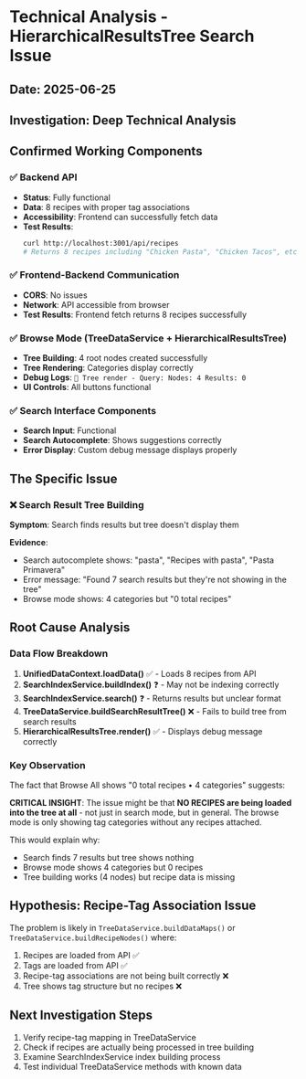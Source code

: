 # Technical Analysis - HierarchicalResultsTree Search Issue

## Date: 2025-06-25
## Investigation: Deep Technical Analysis

## Confirmed Working Components

### ✅ Backend API
- **Status**: Fully functional
- **Data**: 8 recipes with proper tag associations
- **Accessibility**: Frontend can successfully fetch data
- **Test Results**: 
  ```bash
  curl http://localhost:3001/api/recipes
  # Returns 8 recipes including "Chicken Pasta", "Chicken Tacos", etc.
  ```

### ✅ Frontend-Backend Communication  
- **CORS**: No issues
- **Network**: API accessible from browser
- **Test Results**: Frontend fetch returns 8 recipes successfully

### ✅ Browse Mode (TreeDataService + HierarchicalResultsTree)
- **Tree Building**: 4 root nodes created successfully
- **Tree Rendering**: Categories display correctly  
- **Debug Logs**: `🔴 Tree render - Query: Nodes: 4 Results: 0`
- **UI Controls**: All buttons functional

### ✅ Search Interface Components
- **Search Input**: Functional
- **Search Autocomplete**: Shows suggestions correctly
- **Error Display**: Custom debug message displays properly

## The Specific Issue

### ❌ Search Result Tree Building
**Symptom**: Search finds results but tree doesn't display them

**Evidence**:
- Search autocomplete shows: "pasta", "Recipes with pasta", "Pasta Primavera"  
- Error message: "Found 7 search results but they're not showing in the tree"
- Browse mode shows: 4 categories but "0 total recipes"

## Root Cause Analysis

### Data Flow Breakdown
1. **UnifiedDataContext.loadData()** ✅ - Loads 8 recipes from API
2. **SearchIndexService.buildIndex()** ❓ - May not be indexing correctly  
3. **SearchIndexService.search()** ❓ - Returns results but unclear format
4. **TreeDataService.buildSearchResultTree()** ❌ - Fails to build tree from search results
5. **HierarchicalResultsTree.render()** ✅ - Displays debug message correctly

### Key Observation
The fact that Browse All shows "0 total recipes • 4 categories" suggests:

**CRITICAL INSIGHT**: The issue might be that **NO RECIPES are being loaded into the tree at all** - not just in search mode, but in general. The browse mode is only showing tag categories without any recipes attached.

This would explain why:
- Search finds 7 results but tree shows nothing
- Browse mode shows 4 categories but 0 recipes  
- Tree building works (4 nodes) but recipe data is missing

## Hypothesis: Recipe-Tag Association Issue

The problem is likely in `TreeDataService.buildDataMaps()` or `TreeDataService.buildRecipeNodes()` where:
1. Recipes are loaded from API ✅
2. Tags are loaded from API ✅  
3. Recipe-tag associations are not being built correctly ❌
4. Tree shows tag structure but no recipes ❌

## Next Investigation Steps
1. Verify recipe-tag mapping in TreeDataService
2. Check if recipes are actually being processed in tree building
3. Examine SearchIndexService index building process
4. Test individual TreeDataService methods with known data
